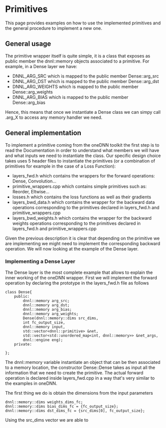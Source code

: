 # Primitives

This page provides examples on how to use the implemented primitives and the general procedure to implement a new one. 

## General usage

The primitive wrapper itself is quite simple, it is a class that exposes as public member the dnnl::memory objects associated to a primitive. For example, in a Dense layer we have:
- DNNL_ARG_SRC which is mapped to the public member Dense::arg_src
- DNNL_ARG_DST which is mapped to the public member Dense::arg_dst
- DNNL_ARG_WEIGHTS which is mapped to the public member Dense::arg_weights
- DNNL_ARG_BIAS which is mapped to the public member Dense::arg_bias

Hence, this means that once we instantiate a Dense class we can simpy call .arg_X to access any memory handler we need.

## General implementation

To implement a primitive coming from the oneDNN toolkit the first step is to read the Documentation in order to understand what members we will have and what inputs we need to instantiate the class. Our specific design choice takes uses 5 header files to instantiate the primitives (or a combination of primitives for example in the case of a Loss Function):
- layers_fwd.h which contains the wrappers for the forward operations: Dense, Convolution...
- primitive_wrappers.cpp which contains simple primitives such as: Reorder, Eltwise...
- losses.h which contains the loss functions as well as their gradients
- layers_bwd_data.h which contains the wrapper for the backward data operations corresponding to the primitives declared in layers_fwd.h and primitive_wrappers.cpp
- layers_bwd_weights.h which contains the wrapper for the backward weights operations corresponding to the primitives declared in layers_fwd.h and primitive_wrappers.cpp

Given the previous description it is clear that depending on the primitive we are implementing we might need to implement the corresponding backward operation. We will now looking at the example of the Dense layer.

### Implementing a Dense Layer 

The Dense layer is the most complete example that allows to explain the inner working of the oneDNN wrapper. First we will implement the forward operation by declaring the prototype in the layers_fwd.h file as follows 

    class Dense{
        public:
            dnnl::memory arg_src;
            dnnl::memory arg_dst; 
            dnnl::memory arg_bias; 
            dnnl::memory arg_weights; 
            Dense(dnnl::memory::dims src_dims, 
            int fc_output_size,
            dnnl::memory input,
            std::vector<dnnl::primitive> &net,
            std::vector<std::unordered_map<int, dnnl::memory>> &net_args,
            dnnl::engine eng);
        private:
            
    };

The dnnl::memory variable instantiate an object that can be then associated to a memory location, the constructor Dense::Dense takes as input all the information that we need to create the primitive.
The actual forward operation is declared inside layers_fwd.cpp in a way that's very similar to the examples in oneDNN. 

The first thing we do is obtain the dimensions from the input parameters

    dnnl::memory::dims weights_dims_fc;
    dnnl::memory::dims bias_dims_fc = {fc_output_size};
    dnnl::memory::dims dst_dims_fc = {src_dims[0], fc_output_size};  

Using the src_dims vector we are able to 



